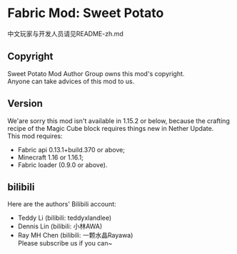 # Fabric Mod: Sweet Potato
中文玩家与开发人员请见README-zh.md
## Copyright
Sweet Potato Mod Author Group owns this mod's copyright.<br />
Anyone can take advices of this mod to us.
## Version
We'are sorry this mod isn't available in 1.15.2 or below, because the crafting recipe of the Magic Cube block requires things new in Nether Update.<br />
This mod requires:
* Fabric api 0.13.1+build.370 or above;
* Minecraft 1.16 or 1.16.1;
* Fabric loader (0.9.0 or above).
## bilibili
Here are the authors' Bilibili account:<br />
- Teddy Li (bilibili: teddyxlandlee)<br />
- Dennis Lin (bilibili: 小林AWA)<br />
- Ray MH Chen (bilibili: 一颗水晶Rayawa)<br />
Please subscribe us if you can~
